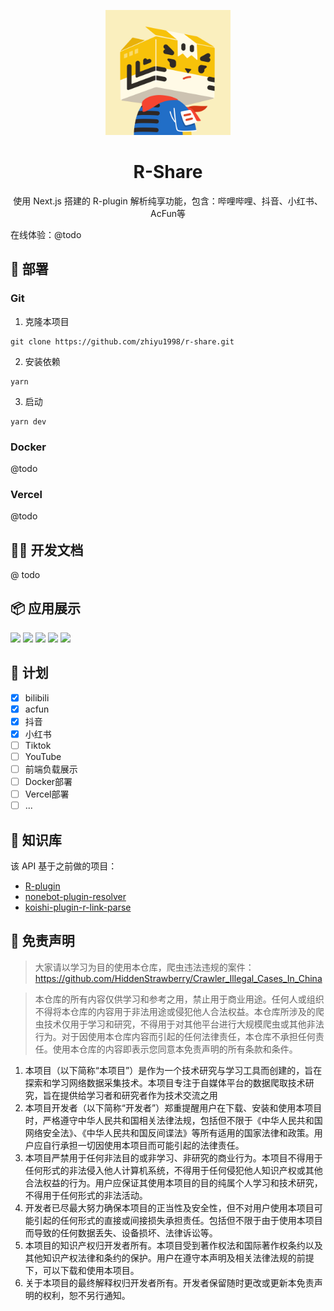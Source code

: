 <p align="center">
  <a href="https://gitee.com/kyrzy0416/rconsole-plugin">
    <img width="200" src="public/logo.webp">
  </a>
</p>


<div align="center">
    <h1>R-Share</h1>
    使用 Next.js 搭建的 R-plugin 解析纯享功能，包含：哔哩哔哩、抖音、小红书、AcFun等
</div>

在线体验：@todo

## 🐳 部署

### Git
1. 克隆本项目
```shell
git clone https://github.com/zhiyu1998/r-share.git
```
2. 安装依赖
```shell
yarn
```
3. 启动
```shell
yarn dev
```

### Docker

@todo

### Vercel

@todo

## 👨‍🌾 开发文档

@ todo

## 📦 应用展示

![](https://gitee.com/kyrzy0416/rconsole-plugin/raw/master/img/example.webp)
![](https://gitee.com/kyrzy0416/rconsole-plugin/raw/master/img/example2.webp)
![](https://gitee.com/kyrzy0416/rconsole-plugin/raw/master/img/example3.webp)
![](https://gitee.com/kyrzy0416/rconsole-plugin/raw/master/img/example4.webp)
![](https://gitee.com/kyrzy0416/rconsole-plugin/raw/master/img/example5.webp)

## 📅 计划

- [x] bilibili
- [x] acfun
- [x] 抖音
- [x] 小红书
- [ ] Tiktok
- [ ] YouTube
- [ ] 前端负载展示
- [ ] Docker部署
- [ ] Vercel部署
- [ ] ...

## 📖 知识库

该 API 基于之前做的项目：
- [R-plugin](https://gitee.com/kyrzy0416/rconsole-plugin)
- [nonebot-plugin-resolver](https://github.com/zhiyu1998/nonebot-plugin-resolver)
- [koishi-plugin-r-link-parse](https://github.com/zhiyu1998/koishi-plugin-r-link-parse)

## 📢 免责声明

> 大家请以学习为目的使用本仓库，爬虫违法违规的案件：https://github.com/HiddenStrawberry/Crawler_Illegal_Cases_In_China

> 本仓库的所有内容仅供学习和参考之用，禁止用于商业用途。任何人或组织不得将本仓库的内容用于非法用途或侵犯他人合法权益。本仓库所涉及的爬虫技术仅用于学习和研究，不得用于对其他平台进行大规模爬虫或其他非法行为。对于因使用本仓库内容而引起的任何法律责任，本仓库不承担任何责任。使用本仓库的内容即表示您同意本免责声明的所有条款和条件。

1. 本项目（以下简称“本项目”）是作为一个技术研究与学习工具而创建的，旨在探索和学习网络数据采集技术。本项目专注于自媒体平台的数据爬取技术研究，旨在提供给学习者和研究者作为技术交流之用
2. 本项目开发者（以下简称“开发者”）郑重提醒用户在下载、安装和使用本项目时，严格遵守中华人民共和国相关法律法规，包括但不限于《中华人民共和国网络安全法》、《中华人民共和国反间谍法》等所有适用的国家法律和政策。用户应自行承担一切因使用本项目而可能引起的法律责任。
3. 本项目严禁用于任何非法目的或非学习、非研究的商业行为。本项目不得用于任何形式的非法侵入他人计算机系统，不得用于任何侵犯他人知识产权或其他合法权益的行为。用户应保证其使用本项目的目的纯属个人学习和技术研究，不得用于任何形式的非法活动。
4. 开发者已尽最大努力确保本项目的正当性及安全性，但不对用户使用本项目可能引起的任何形式的直接或间接损失承担责任。包括但不限于由于使用本项目而导致的任何数据丢失、设备损坏、法律诉讼等。
5. 本项目的知识产权归开发者所有。本项目受到著作权法和国际著作权条约以及其他知识产权法律和条约的保护。用户在遵守本声明及相关法律法规的前提下，可以下载和使用本项目。
6. 关于本项目的最终解释权归开发者所有。开发者保留随时更改或更新本免责声明的权利，恕不另行通知。